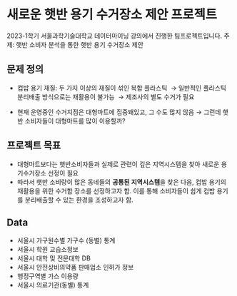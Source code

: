 # 새로운 햇반 용기 수거장소 제안 프로젝트
2023-1학기 서울과학기술대학교 데이터마이닝 강의에서 진행한 팀프로젝트입니다.
주제: 햇반 소비자 분석을 통한 햇반 용기 수거장소 제안

## 문제 정의
* 컵밥 용기 재질: 두 가지 이상의 재질이 섞인 복합 플라스틱 
→ 일반적인 플라스틱 분리배출 방식으로는 재활용이 불가능 
→ 제조사의 별도 수거가 필요

* 현재 운영중인 수거지점은 대형마트에 집중돼있고, 그 수도 많지 않음
→ 그런데 햇반 소비자들이 대형마트를 많이 이용할까? 

## 프로젝트 목표
* 대형마트보다는 햇반소비자들과 실제로 관련이 깊은 지역시스템을 찾아 새로운 용기수거장소 선정이 필요
* 따라서 햇반 소비량이 많은 동네들의 **공통된 지역시스템**을 찾은 다음, 컵밥 용기의 재활용을 위한 수거함 장소를 선정하고자 함. 이를 통해 소비자들이 쉽게 컵밥 용기를 분리배출할 수 있는 환경을 조성하고자 함. 

## Data
* 서울시 가구원수별 가구수 (동별) 통계
* 서울시 학원 교습소정보
* 서울시 대학 및 전문대학 DB
* 서울시 안전상비의약품 판매업소 인허가 정보
* 행정구역별 가스 이용량
* 서울시 의료기관(동별) 통계
